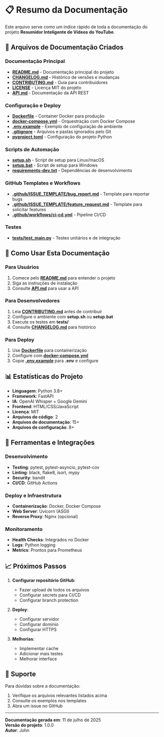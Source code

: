 # 📋 Resumo da Documentação

Este arquivo serve como um índice rápido de toda a documentação do projeto **Resumidor Inteligente de Vídeos do YouTube**.

## 📁 Arquivos de Documentação Criados

### Documentação Principal
- **[README.md](README.md)** - Documentação principal do projeto
- **[CHANGELOG.md](CHANGELOG.md)** - Histórico de versões e mudanças
- **[CONTRIBUTING.md](CONTRIBUTING.md)** - Guia para contribuidores
- **[LICENSE](LICENSE)** - Licença MIT do projeto
- **[API.md](API.md)** - Documentação da API REST

### Configuração e Deploy
- **[Dockerfile](Dockerfile)** - Container Docker para produção
- **[docker-compose.yml](docker-compose.yml)** - Orquestração com Docker Compose
- **[.env.example](.env.example)** - Exemplo de configuração de ambiente
- **[.gitignore](.gitignore)** - Arquivos e pastas ignorados pelo Git
- **[pyproject.toml](pyproject.toml)** - Configuração do projeto Python

### Scripts de Automação
- **[setup.sh](setup.sh)** - Script de setup para Linux/macOS
- **[setup.bat](setup.bat)** - Script de setup para Windows
- **[requirements-dev.txt](requirements-dev.txt)** - Dependências de desenvolvimento

### GitHub Templates e Workflows
- **[.github/ISSUE_TEMPLATE/bug_report.md](.github/ISSUE_TEMPLATE/bug_report.md)** - Template para reportar bugs
- **[.github/ISSUE_TEMPLATE/feature_request.md](.github/ISSUE_TEMPLATE/feature_request.md)** - Template para solicitar features
- **[.github/workflows/ci-cd.yml](.github/workflows/ci-cd.yml)** - Pipeline CI/CD

### Testes
- **[tests/test_main.py](tests/test_main.py)** - Testes unitários e de integração

## 🚀 Como Usar Esta Documentação

### Para Usuários
1. Comece pelo **[README.md](README.md)** para entender o projeto
2. Siga as instruções de instalação
3. Consulte **[API.md](API.md)** para usar a API

### Para Desenvolvedores
1. Leia **[CONTRIBUTING.md](CONTRIBUTING.md)** antes de contribuir
2. Configure o ambiente com **setup.sh** ou **setup.bat**
3. Execute os testes em **tests/**
4. Consulte **[CHANGELOG.md](CHANGELOG.md)** para histórico

### Para Deploy
1. Use **[Dockerfile](Dockerfile)** para containerização
2. Configure com **[docker-compose.yml](docker-compose.yml)**
3. Copie **[.env.example](.env.example)** para **.env** e configure

## 📊 Estatísticas do Projeto

- **Linguagem**: Python 3.8+
- **Framework**: FastAPI
- **IA**: OpenAI Whisper + Google Gemini
- **Frontend**: HTML/CSS/JavaScript
- **Licença**: MIT
- **Arquivos de código**: 2
- **Arquivos de documentação**: 15+
- **Arquivos de configuração**: 8+

## 🔧 Ferramentas e Integrações

### Desenvolvimento
- **Testing**: pytest, pytest-asyncio, pytest-cov
- **Linting**: black, flake8, isort, mypy
- **Security**: bandit
- **CI/CD**: GitHub Actions

### Deploy e Infraestrutura
- **Containerização**: Docker, Docker Compose
- **Web Server**: Uvicorn (ASGI)
- **Reverse Proxy**: Nginx (opcional)

### Monitoramento
- **Health Checks**: Integrados no Docker
- **Logs**: Python logging
- **Metrics**: Prontos para Prometheus

## 📈 Próximos Passos

1. **Configurar repositório GitHub**:
   - Fazer upload de todos os arquivos
   - Configurar secrets para CI/CD
   - Configurar branch protection

2. **Deploy**:
   - Configurar servidor
   - Configurar domínio
   - Configurar HTTPS

3. **Melhorias**:
   - Implementar cache
   - Adicionar mais testes
   - Melhorar interface

## 🤝 Suporte

Para dúvidas sobre a documentação:
1. Verifique os arquivos relevantes listados acima
2. Consulte os exemplos nos templates
3. Abra um issue no GitHub

---

**Documentação gerada em**: 11 de julho de 2025  
**Versão do projeto**: 1.0.0  
**Autor**: John
